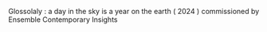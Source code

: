 Glossolaly : a day in the sky is a year on the earth ( 2024 ) commissioned by Ensemble Contemporary Insights
